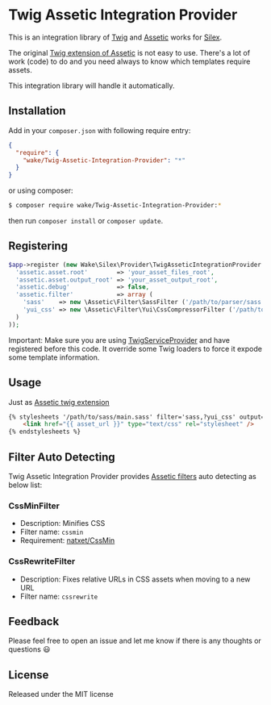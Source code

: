 # Twig Assetic Integration Provider

This is an integration library of [Twig](http://twig.sensiolabs.org) and [Assetic](https://github.com/kriswallsmith/assetic) works for [Silex](http://silex.sensiolabs.org/).

The original [Twig extension of Assetic](https://github.com/kriswallsmith/assetic#twig) is not easy to use. There's a lot of work (code) to do and you need always to know which templates require assets.

This integration library will handle it automatically.

## Installation

Add in your `composer.json` with following require entry:

```json
{
  "require": {
    "wake/Twig-Assetic-Integration-Provider": "*"
  }
}
```

or using composer:

```bash
$ composer require wake/Twig-Assetic-Integration-Provider:*
```

then run `composer install` or `composer update`.

## Registering


```php
$app->register (new Wake\Silex\Provider\TwigAsseticIntegrationProvider (), array (
  'assetic.asset.root'        => 'your_asset_files_root',
  'assetic.asset.output_root' => 'your_asset_output_root',
  'assetic.debug'             => false,
  'assetic.filter'            => array (
    'sass'    => new \Assetic\Filter\SassFilter ('/path/to/parser/sass'),
    'yui_css' => new \Assetic\Filter\Yui\CssCompressorFilter ('/path/to/yuicompressor.jar')
  )
));
```

Important: Make sure you are using [TwigServiceProvider](http://silex.sensiolabs.org/doc/providers/twig.html) and have registered before this code. It override some Twig loaders to force it expode some template information.

## Usage

Just as [Assetic twig extension](https://github.com/kriswallsmith/assetic#twig)

```html
{% stylesheets '/path/to/sass/main.sass' filter='sass,?yui_css' output='css/all.css' %}
    <link href="{{ asset_url }}" type="text/css" rel="stylesheet" />
{% endstylesheets %}
```

## Filter Auto Detecting

Twig Assetic Integration Provider provides [Assetic filters](https://github.com/kriswallsmith/assetic#filters) auto detecting as below list:

### CssMinFilter

- Description: Minifies CSS
- Filter name: `cssmin`
- Requirement: [natxet/CssMin](https://github.com/natxet/CssMin)

### CssRewriteFilter

- Description: Fixes relative URLs in CSS assets when moving to a new URL
- Filter name: `cssrewrite`

## Feedback

Please feel free to open an issue and let me know if there is any thoughts or questions :smiley:

## License

Released under the MIT license